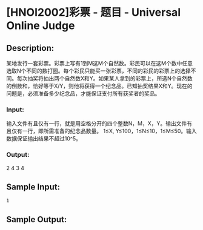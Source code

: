 # [HNOI2002]彩票 - 题目 - Universal Online Judge

## Description: 

某地发行一套彩票。彩票上写有1到M这M个自然数。彩民可以在这M个数中任意选取N个不同的数打圈。每个彩民只能买一张彩票，不同的彩民的彩票上的选择不同。每次抽奖将抽出两个自然数X和Y。如果某人拿到的彩票上，所选N个自然数的倒数和，恰好等于X/Y，则他将获得一个纪念品。已知抽奖结果X和Y。现在的问题是，必须准备多少纪念品，才能保证支付所有获奖者的奖品。

### Input: 

输入文件有且仅有一行，就是用空格分开的四个整数N，M，X，Y。输出文件有且仅有一行，即所需准备的纪念品数量。 1≤X, Y≤100，1≤N≤10，1≤M≤50。输入数据保证输出结果不超过10^5。

### Output: 

2 4 3 4


## Sample Input: 
```
1

```

## Sample Output: 
```

```
